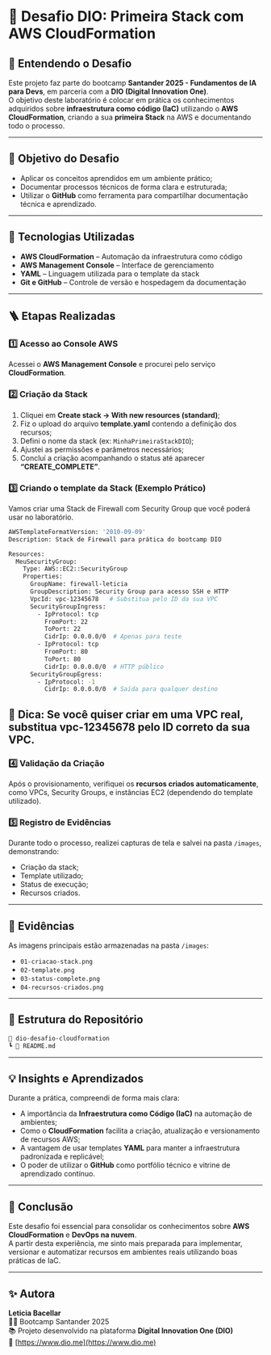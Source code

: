 # 🚀 Desafio DIO: Primeira Stack com AWS CloudFormation

## 🧠 Entendendo o Desafio
Este projeto faz parte do bootcamp **Santander 2025 - Fundamentos de IA para Devs**, em parceria com a **DIO (Digital Innovation One)**.  
O objetivo deste laboratório é colocar em prática os conhecimentos adquiridos sobre **infraestrutura como código (IaC)** utilizando o **AWS CloudFormation**, criando a sua **primeira Stack** na AWS e documentando todo o processo.

---

## 🎯 Objetivo do Desafio
- Aplicar os conceitos aprendidos em um ambiente prático;
- Documentar processos técnicos de forma clara e estruturada;
- Utilizar o **GitHub** como ferramenta para compartilhar documentação técnica e aprendizado.

---

## 🧰 Tecnologias Utilizadas
- **AWS CloudFormation** – Automação da infraestrutura como código  
- **AWS Management Console** – Interface de gerenciamento  
- **YAML** – Linguagem utilizada para o template da stack  
- **Git e GitHub** – Controle de versão e hospedagem da documentação  

---

## 🪜 Etapas Realizadas

### 1️⃣ Acesso ao Console AWS
Acessei o **AWS Management Console** e procurei pelo serviço **CloudFormation**.

### 2️⃣ Criação da Stack
1. Cliquei em **Create stack → With new resources (standard)**;  
2. Fiz o upload do arquivo **template.yaml** contendo a definição dos recursos;  
3. Defini o nome da stack (ex: `MinhaPrimeiraStackDIO`);  
4. Ajustei as permissões e parâmetros necessários;  
5. Concluí a criação acompanhando o status até aparecer **“CREATE_COMPLETE”**.

### 3️⃣ Criando o template da Stack (Exemplo Prático)

Vamos criar uma Stack de Firewall com Security Group que você poderá usar no laboratório.

```bash
AWSTemplateFormatVersion: '2010-09-09'
Description: Stack de Firewall para prática do bootcamp DIO

Resources:
  MeuSecurityGroup:
    Type: AWS::EC2::SecurityGroup
    Properties:
      GroupName: firewall-leticia
      GroupDescription: Security Group para acesso SSH e HTTP
      VpcId: vpc-12345678   # Substitua pelo ID da sua VPC
      SecurityGroupIngress:
        - IpProtocol: tcp
          FromPort: 22
          ToPort: 22
          CidrIp: 0.0.0.0/0  # Apenas para teste
        - IpProtocol: tcp
          FromPort: 80
          ToPort: 80
          CidrIp: 0.0.0.0/0  # HTTP público
      SecurityGroupEgress:
        - IpProtocol: -1
          CidrIp: 0.0.0.0/0  # Saída para qualquer destino

```

## 🔹 Dica: Se você quiser criar em uma VPC real, substitua vpc-12345678 pelo ID correto da sua VPC.

### 4️⃣ Validação da Criação
Após o provisionamento, verifiquei os **recursos criados automaticamente**, como VPCs, Security Groups, e instâncias EC2 (dependendo do template utilizado).

### 5️⃣ Registro de Evidências
Durante todo o processo, realizei capturas de tela e salvei na pasta `/images`, demonstrando:
- Criação da stack;
- Template utilizado;
- Status de execução;
- Recursos criados.

---

## 📸 Evidências
As imagens principais estão armazenadas na pasta `/images`:
- `01-criacao-stack.png`
- `02-template.png`
- `03-status-complete.png`
- `04-recursos-criados.png`

---

## 🧩 Estrutura do Repositório

```bash
📁 dio-desafio-cloudformation
┗ 📄 README.md

```

---

## 💡 Insights e Aprendizados

Durante a prática, compreendi de forma mais clara:
- A importância da **Infraestrutura como Código (IaC)** na automação de ambientes;  
- Como o **CloudFormation** facilita a criação, atualização e versionamento de recursos AWS;  
- A vantagem de usar templates **YAML** para manter a infraestrutura padronizada e replicável;  
- O poder de utilizar o **GitHub** como portfólio técnico e vitrine de aprendizado contínuo.  

---

## 🏁 Conclusão

Este desafio foi essencial para consolidar os conhecimentos sobre **AWS CloudFormation** e **DevOps na nuvem**.  
A partir desta experiência, me sinto mais preparada para implementar, versionar e automatizar recursos em ambientes reais utilizando boas práticas de IaC.  

---

## ✨ Autora

**Leticia Bacellar**  
👩‍💻 Bootcamp Santander 2025  
📚 Projeto desenvolvido na plataforma **Digital Innovation One (DIO)**  
🔗 [https://www.dio.me](https://www.dio.me)
